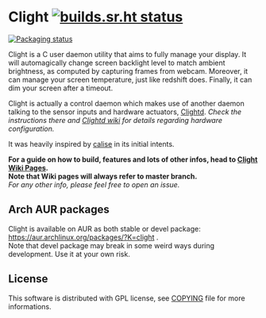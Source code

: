 # Clight [![builds.sr.ht status](https://builds.sr.ht/~fededp/clight.svg)](https://builds.sr.ht/~fededp/clight?)

[![Packaging status](https://repology.org/badge/vertical-allrepos/clight.svg)](https://repology.org/project/clight/versions)

Clight is a C user daemon utility that aims to fully manage your display.
It will automagically change screen backlight level to match ambient
brightness, as computed by capturing frames from webcam.
Moreover, it can manage your screen temperature, just like redshift does.
Finally, it can dim your screen after a timeout.

Clight is actually a control daemon which makes use of another daemon talking to the sensor inputs and hardware actuators, [Clightd](https://github.com/FedeDP/Clightd).
*Check the instructions there and [Clightd wiki](https://github.com/FedeDP/Clightd/wiki) for details regarding hardware configuration.*

It was heavily inspired by [calise](http://calise.sourceforge.net/wordpress/) in its initial intents.  

**For a guide on how to build, features and lots of other infos, head to [Clight Wiki Pages](https://github.com/FedeDP/Clight/wiki).**  
**Note that Wiki pages will always refer to master branch.**  
*For any other info, please feel free to open an issue.*  

## Arch AUR packages
Clight is available on AUR as both stable or devel package: https://aur.archlinux.org/packages/?K=clight .  
Note that devel package may break in some weird ways during development. Use it at your own risk.

## License
This software is distributed with GPL license, see [COPYING](https://github.com/FedeDP/Clight/blob/master/COPYING) file for more informations.
